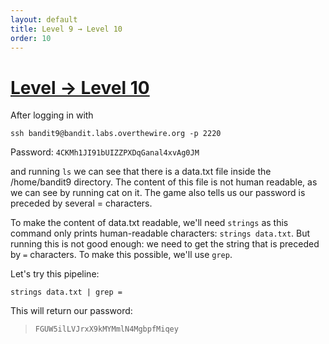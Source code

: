 ```yaml
---
layout: default
title: Level 9 → Level 10
order: 10
---
```


# [Level  → Level 10](https://overthewire.org/wargames/bandit/bandit10.html)
After logging in with 

`ssh bandit9@bandit.labs.overthewire.org -p 2220`

Password: `4CKMh1JI91bUIZZPXDqGanal4xvAg0JM`

and running `ls` we can see that there is a data.txt file inside the /home/bandit9 directory. The content of this file is not human readable, as we can see by running cat on it. The game also tells us our password is preceded by several = characters. 

To make the content of data.txt readable, we'll need `strings` as this command only prints human-readable characters: `strings data.txt`. But running this is not good enough: we need to get the string that is preceded by `=` characters. To make this possible, we'll use `grep`. 

Let's try this pipeline: 

`strings data.txt | grep =`

This will return our password:

> `FGUW5ilLVJrxX9kMYMmlN4MgbpfMiqey`